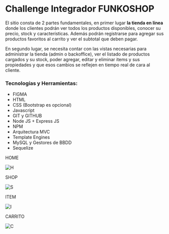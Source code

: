 <h1>Challenge Integrador FUNKOSHOP</h1>

<p>El sitio consta de 2 partes fundamentales, en primer lugar <b>la tienda en
línea</b> donde los clientes podrán ver todos los productos disponibles,
conocer su precio, stock y características. Además podrán registrarse
para agregar sus productos favoritos al carrito y ver el subtotal que
deben pagar.</p>
<p>En segundo lugar, se necesita contar con las vistas necesarias para
administrar la tienda (admin o backoffice), ver el listado de productos
cargados y su stock, poder agregar, editar y eliminar items y sus
propiedades y que esos cambios se reflejen en tiempo real de cara al
cliente.</p>
<h3>Tecnologías y Herramientas:</h3>
<ul>
  <li>FIGMA</li>
  <li>HTML</li>
  <li>CSS (Bootstrap es opcional)</li>
  <li>Javascript</li>
  <li>GIT y GITHUB</li>
  <li>Node JS + Express JS</li>
  <li>NPM</li>
  <li>Arquitectura MVC</li>
  <li>Template Engines</li>
  <li>MySQL y Gestores de BBDD</li>
  <li>Sequelize</li>
</ul>
<p>HOME</p>

![H](https://github.com/Brennsel/Challenge-Integrador-FunkoShop/blob/main/img/vistas/home.png)

<p>SHOP</p>

![S](https://github.com/Brennsel/Challenge-Integrador-FunkoShop/blob/main/img/vistas/shop.png)

<p>ITEM</p>

![I](https://github.com/Brennsel/Challenge-Integrador-FunkoShop/blob/main/img/vistas/item.png)

<p>CARRITO</p>

![C](https://github.com/Brennsel/Challenge-Integrador-FunkoShop/blob/main/img/vistas/carrito.png)
